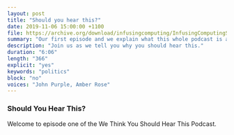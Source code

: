 ```yaml
---
layout: post
title: "Should you hear this?"
date: 2019-11-06 15:00:00 +1100
file: https://archive.org/download/infusingcomputing/InfusingComputingS1E1.mp3
summary: "Our first episode and we explain what this whole podcast is about."
description: "Join us as we tell you why you should hear this."
duration: "6:06"
length: "366"
explicit: "yes"
keywords: "politics"
block: "no"
voices: "John Purple, Amber Rose"
---
```


### Should You Hear This?

Welcome to episode one of the We Think You Should Hear This Podcast.
